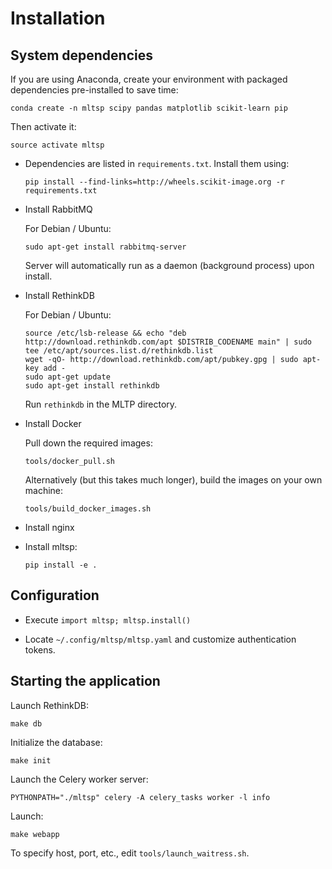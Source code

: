 # Installation

## System dependencies

If you are using Anaconda, create your environment with packaged
dependencies pre-installed to save time:

``conda create -n mltsp scipy pandas matplotlib scikit-learn pip``

Then activate it:

``source activate mltsp``

* Dependencies are listed in ``requirements.txt``.  Install them using:

  ``pip install --find-links=http://wheels.scikit-image.org -r requirements.txt``

* Install RabbitMQ

  For Debian / Ubuntu:

  ``sudo apt-get install rabbitmq-server``

  Server will automatically run as a daemon (background process) upon install.

* Install RethinkDB

  For Debian / Ubuntu:

  ```
  source /etc/lsb-release && echo "deb http://download.rethinkdb.com/apt $DISTRIB_CODENAME main" | sudo tee /etc/apt/sources.list.d/rethinkdb.list
  wget -qO- http://download.rethinkdb.com/apt/pubkey.gpg | sudo apt-key add -
  sudo apt-get update
  sudo apt-get install rethinkdb
  ```

  Run ``rethinkdb`` in the MLTP directory.

* Install Docker

  Pull down the required images:

  ``tools/docker_pull.sh``

  Alternatively (but this takes much longer), build the images on your own
  machine:

  ``tools/build_docker_images.sh``

* Install nginx

* Install mltsp:

  ``pip install -e .``


## Configuration

* Execute ``import mltsp; mltsp.install()``

* Locate ``~/.config/mltsp/mltsp.yaml`` and customize authentication tokens.


## Starting the application

Launch RethinkDB:

``make db``

Initialize the database:

``make init``

Launch the Celery worker server:

``PYTHONPATH="./mltsp" celery -A celery_tasks worker -l info``

Launch:

``make webapp``

To specify host, port, etc., edit ``tools/launch_waitress.sh``.
